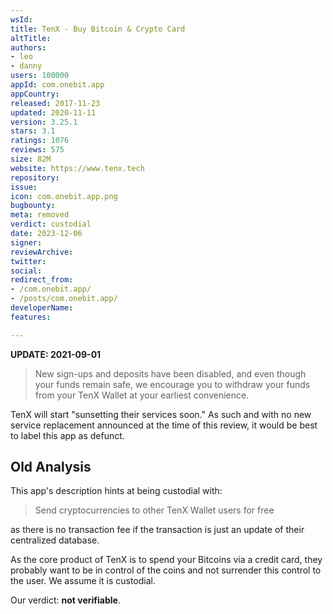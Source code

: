 ```yaml
---
wsId: 
title: TenX - Buy Bitcoin & Crypto Card
altTitle: 
authors:
- leo
- danny
users: 100000
appId: com.onebit.app
appCountry: 
released: 2017-11-23
updated: 2020-11-11
version: 3.25.1
stars: 3.1
ratings: 1076
reviews: 575
size: 82M
website: https://www.tenx.tech
repository: 
issue: 
icon: com.onebit.app.png
bugbounty: 
meta: removed
verdict: custodial
date: 2023-12-06
signer: 
reviewArchive: 
twitter: 
social: 
redirect_from:
- /com.onebit.app/
- /posts/com.onebit.app/
developerName: 
features: 

---
```


**UPDATE: 2021-09-01**

> New sign-ups and deposits have been disabled, and even though your funds remain safe, we encourage you to withdraw your funds from your TenX Wallet at your earliest convenience.

TenX will start "sunsetting their services soon." As such and with no new service replacement announced at the time of this review, it would be best to label this app as defunct.

## Old Analysis

This app's description hints at being custodial with:

> Send cryptocurrencies to other TenX Wallet users for free

as there is no transaction fee if the transaction is just an update of their
centralized database.

As the core product of TenX is to spend your Bitcoins via a credit card, they
probably want to be in control of the coins and not surrender this control to
the user. We assume it is custodial.

Our verdict: **not verifiable**.

